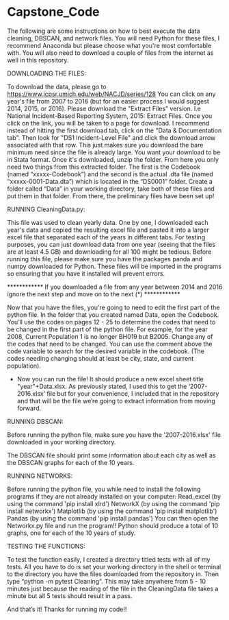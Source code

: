 # Capstone_Code

The following are some instructions on how to best execute the data cleaning, DBSCAN, and network files. You will need Python for these files, I recommend Anaconda but please choose what you're most comfortable with.
You will also need to download a couple of files from the internet as well in this repository.


DOWNLOADING THE FILES:


To download the data, please go to https://www.icpsr.umich.edu/web/NACJD/series/128
You can click on any year's file from 2007 to 2016 (but for an easier process I would suggest 2014, 2015, or 2016). Please download the "Extract Files" version. I.e National Incident-Based Reporting System, 2015: Extract Files. Once you click on the link, you will be taken to a page for download.
I recommend instead of hitting the first download tab, click on the "Data & Documentation tab". Then look for "DS1 Incident-Level File" and click the download arrow associated with that row. This just makes sure you download the bare minimum need since the file is already large. You want your download to be in Stata format. Once it's downloaded, unzip the folder. From here you only need two things from this extracted folder. 
The first is the Codebook (named “xxxxx-Codebook”) and the second is the actual .dta file (named “xxxxx-0001-Data.dta”) which is located in the “DS0001” folder. Create a folder called “Data” in your working directory, take both of these files and put them in that folder. 
From there, the preliminary files have been set up!
 
RUNNING CleaningData.py:


This file was used to clean yearly data. One by one, I downloaded each year's data and copied the resulting excel file and pasted it into a larger excel file that separated each of the years in different tabs. For testing purposes, you can just download data from one year (seeing that the files are at least 4.5 GB) and downloading for all 100 might be tedious.
Before running this file, please make sure you have the packages panda and numpy downloaded for Python. These files will be imported in the programs so ensuring that you have it installed will prevent errors.


************ If you downloaded a file from any year between 2014 and 2016 ignore the next step and move on to the next (*) ************


Now that you have the files, you're going to need to edit the first part of the python file. In the folder that you created named Data, open the Codebook. You’ll use the codes on pages 12 - 25 to determine the codes that need to be changed in the first part of the python file. For example, for the year 2008, Current Population 1 is no longer BH019 but B2005. Change any of the codes that need to be changed. You can use the comment above the code variable to search for the desired variable in the codebook. (The codes needing changing should at least be city, state,  and current population).

* Now you can run the file! It should produce a new excel sheet title "year"+Data.xlsx. 
As previously stated, I used this to get the ‘2007-2016.xlsx’ file but for your convenience, I included that in the repository and that will be the file we’re going to extract information from moving forward. 
 
RUNNING DBSCAN: 

Before running the python file, make sure you have the '2007-2016.xlsx' file downloaded in your working directory. 
 
The DBSCAN file should print some information about each city as well as the DBSCAN graphs for each of the 10 years.


RUNNING NETWORKS:

Before running the python file, you while need to install the following programs if they are not already installed on your computer:
Read_excel (by using the command 'pip install xlrd')
NetworkX (by using the command 'pip install networkx')
Matplotlib (by using the command 'pip install matplotlib')
Pandas (by using the command 'pip install pandas')
You can then open the Networkx.py file and run the program!!
Python should produce a total of 10 graphs, one for each of the 10 years of study.


TESTING THE FUNCTIONS: 

To test the function easily, I created a directory titled tests with all of my tests. All you have to do is set your working directory in the shell or terminal to the directory you have the files downloaded from the repository in. Then type “python -m pytest Cleaning”. This may take anywhere from 5 - 10 minutes just because the reading of the file in the CleaningData file takes a minute but all 5 tests should result in a pass. 

And that’s it! Thanks for running my code!!

